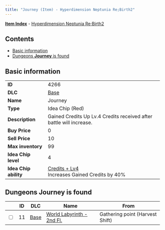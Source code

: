 ```yaml
---
title: "Journey (Item) - Hyperdimension Neptunia Re;Birth2"
---
```


[**Item Index**](/neptunia/rb2/item/index.html) - [Hyperdimension Neptunia Re;Birth2](/neptunia/rb2)

## Contents

- [Basic information](#basic-information)
- [Dungeons **Journey** is found](#dungeons-journey-is-found)

## Basic information

|   |   |
| -- | -- |
| **ID** | 4266 |
| **DLC** | [Base](/neptunia/rb2/dlc/0-base.html) |
| **Name** | Journey |
| **Type** | Idea Chip (Red) |
| **Description** | Gained Credits Up Lv.4 Credits received after battle will increase. |
| **Buy Price** | 0 |
| **Sell Price** | 10 |
| **Max inventory** | 99 |
| **Idea Chip level** | 4 |
| **Idea Chip ability** | [Credits + Lv4](/neptunia/rb2/ability/0-9665-credits-lv4.html)<br />Increases Gained Credits by 40% |

## Dungeons **Journey** is found

|    | ID | DLC | Name | From |
| -- | -- | --- | ---- | ---- |
| <input type="checkbox" id="rb2-dungeon-0-11" class="trackbox" /> | 11 | [Base](/neptunia/rb2/dlc/0-base.html) | [World Labyrinth - 2nd Fl.](/neptunia/rb2/dungeon/0-11-world-labyrinth-2nd-fl.html) | Gathering point (Harvest Shift) |